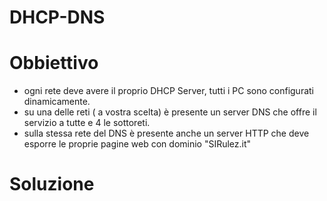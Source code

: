 # DHCP-DNS

# Obbiettivo

- ogni rete deve avere il proprio DHCP Server, tutti i PC sono configurati dinamicamente.
- su una delle reti ( a vostra scelta) è presente un server DNS che offre il servizio a tutte e 4 le sottoreti.
- sulla stessa rete del DNS è presente anche un server HTTP che deve esporre le proprie pagine web con dominio "SIRulez.it"

# Soluzione

